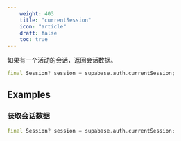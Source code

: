 ```yaml
---
    weight: 403
    title: "currentSession"
    icon: "article"
    draft: false
    toc: true
---
```


如果有一个活动的会话，返回会话数据。


```dart
final Session? session = supabase.auth.currentSession;
```


















## Examples

### 获取会话数据



```dart
final Session? session = supabase.auth.currentSession;
```